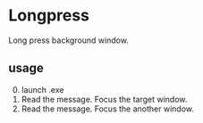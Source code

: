 # Longpress
Long press background window.

## usage
0. launch .exe
0. Read the message. Focus the target window.
0. Read the message. Focus the another window.

